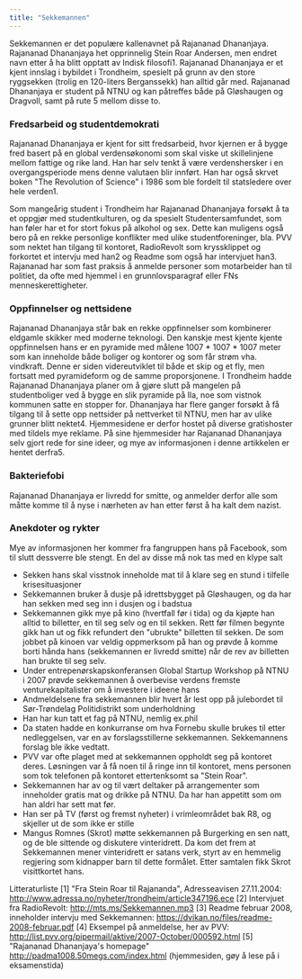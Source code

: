 ```yaml
---
title: "Sekkemannen"
---
```



Sekkemannen er det populære kallenavnet på Rajananad Dhananjaya. Rajananad Dhananjaya het opprinnelig Stein Roar Andersen, men endret navn etter å ha blitt opptatt av Indisk filosofi1. Rajananad Dhananjaya er et kjent innslag i bybildet i Trondheim, spesielt på grunn av den store ryggsekken (trolig en 120-liters Berganssekk) han alltid går med. Rajananad Dhananjaya er student på NTNU og kan påtreffes både på Gløshaugen og Dragvoll, samt på rute 5 mellom disse to.

### Fredsarbeid og studentdemokrati
Rajananad Dhananjaya er kjent for sitt fredsarbeid, hvor kjernen er å bygge fred basert på en global verdensøkonomi som skal viske ut skillelinjene mellom fattige og rike land. Han har selv tenkt å være verdenshersker i en overgangsperiode mens denne valutaen blir innført. Han har også skrvet boken "The Revolution of Science" i 1986 som ble fordelt til statsledere over hele verden1.

Som mangeårig student i Trondheim har Rajananad Dhananjaya forsøkt å ta et oppgjør med studentkulturen, og da spesielt Studentersamfundet, som han føler har et for stort fokus på alkohol og sex. Dette kan muligens også bero på en rekke personlige konflikter med ulike studentforeninger, bla. PVV som nektet han tilgang til kontoret, RadioRevolt som kryssklippet og forkortet et intervju med han2 og Readme som også har intervjuet han3. Rajananad har som fast praksis å anmelde personer som motarbeider han til politiet, da ofte med hjemmel i en grunnlovsparagraf eller FNs menneskerettigheter.

### Oppfinnelser og nettsidene
Rajananad Dhananjaya står bak en rekke oppfinnelser som kombinerer eldgamle skikker med moderne teknologi. Den kanskje mest kjente kjente oppfinnelsen hans er en pyramide med målene 1007 * 1007 * 1007 meter som kan inneholde både boliger og kontorer og som får strøm vha. vindkraft. Denne er siden videreutviklet til både et skip og et fly, men fortsatt med pyramideform og de samme proporsjonene. I Trondheim hadde Rajananad Dhananjaya planer om å gjøre slutt på mangelen på studentboliger ved å bygge en slik pyramide på Ila, noe som vistnok kommunen satte en stopper for.
Dhananjaya har flere ganger forsøkt å få tilgang til å sette opp nettsider på nettverket til NTNU, men har av ulike grunner blitt nektet4. Hjemmesidene er derfor hostet på diverse gratishoster med tildels mye reklame. 
På sine hjemmesider har Rajananad Dhananjaya selv gjort rede for sine ideer, og mye av informasjonen i denne artikkelen er hentet derfra5.

### Bakteriefobi
Rajananad Dhananjaya er livredd for smitte, og anmelder derfor alle som måtte komme til å nyse i nærheten av han etter først å ha kalt dem nazist.

### Anekdoter og rykter
Mye av informasjonen her kommer fra fangruppen hans på Facebook, som til slutt dessverre ble stengt. En del av disse må nok tas med en klype salt

- Sekken hans skal visstnok inneholde mat til å klare seg en stund i tilfelle krisesituasjoner
- Sekkemannen bruker å dusje på idrettsbygget på Gløshaugen, og da har han sekken med seg inn i dusjen og i badstua
- Sekkemannen gikk mye på kino (hvertfall før i tida) og da kjøpte han alltid to billetter, en til seg selv og en til sekken. Rett før filmen begynte gikk han ut og fikk refundert den "ubrukte" billetten til sekken. De som jobbet på kinoen var veldig oppmerksom på han og prøvde å komme borti hånda hans (sekkemannen er livredd smitte) når de rev av billetten han brukte til seg selv. 
- Under entrepenørskapskonferansen Global Startup Workshop på NTNU i 2007 prøvde sekkemannen å overbevise verdens fremste venturekapitalister om å investere i ideene hans
- Andmeldelsene fra sekkemannen blir hvert år lest opp på julebordet til Sør-Trøndelag Politidistrikt som underholdning
- Han har kun tatt et fag på NTNU, nemlig ex.phil
- Da staten hadde en konkurranse om hva Fornebu skulle brukes til etter nedleggelsen, var en av forslagsstillerne sekkemannen. Sekkemannens forslag ble ikke vedtatt.
- PVV var ofte plaget med at sekkemannen oppholdt seg på kontoret deres. Løsningen var å få noen til å ringe inn til kontoret, mens personen som tok telefonen på kontoret ettertenksomt sa "Stein Roar".
- Sekkemannen har av og til vært deltaker på arrangementer som inneholder gratis mat og drikke på NTNU. Da har han appetitt som om han aldri har sett mat før.
- Han ser på TV (først og fremst nyheter) i vrimleområdet bak R8, og skjeller ut de som ikke er stille
- Mangus Romnes (Skrot) møtte sekkemannen på Burgerking en sen natt, og de ble sittende og diskutere vinteridrett. Da kom det frem at Sekkemannen mener vinteridrett er satans verk, styrt av en hemmelig regjering som kidnapper barn til dette formålet. Etter samtalen fikk Skrot visittkortet hans.

Litteraturliste
[1] "Fra Stein Roar til Rajananda", Adresseavisen 27.11.2004: http://www.adressa.no/nyheter/trondheim/article347196.ece
[2] Intervjuet fra RadioRevolt: http://mts.ms/Sekkemannen.mp3
[3] Readme februar 2008, inneholder intervju med Sekkemannen: https://dvikan.no/files/readme-2008-februar.pdf
[4] Eksempel på anmeldelse, her av PVV: http://list.pvv.org/pipermail/aktive/2007-October/000592.html
[5] "Rajananad Dhananjaya's homepage" http://padma1008.50megs.com/index.html (hjemmesiden, gøy å lese på i eksamenstida)